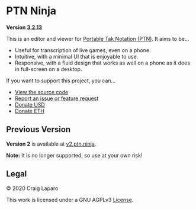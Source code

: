 PTN Ninja
===
**Version [3.2.13](https://github.com/gruppler/PTN-Ninja/releases)**

This is an editor and viewer for [Portable Tak Notation (PTN)](https://ustak.org/portable-tak-notation/). It aims to be...

- Useful for transcription of live games, even on a phone.
- Intuitive, with a minimal UI that is enjoyable to use.
- Responsive, with a fluid design that works as well on a phone as it does in full-screen on a desktop.

If you want to support this project, you can...

- [View the source code](https://github.com/gruppler/PTN-Ninja/)
- [Report an issue or feature request](https://github.com/gruppler/PTN-Ninja/issues/)
- [Donate USD](https://www.paypal.me/gruppler)
- [Donate ETH](https://gruppler.argent.xyz)

Previous Version
---
**Version 2** is available at [v2.ptn.ninja](https://v2.ptn.ninja).

**Note:** It is no longer supported, so use at your own risk!

Legal
---

&copy; 2020 Craig Laparo

This work is licensed under a GNU AGPLv3 [License](https://www.gnu.org/licenses/agpl-3.0.en.html).
